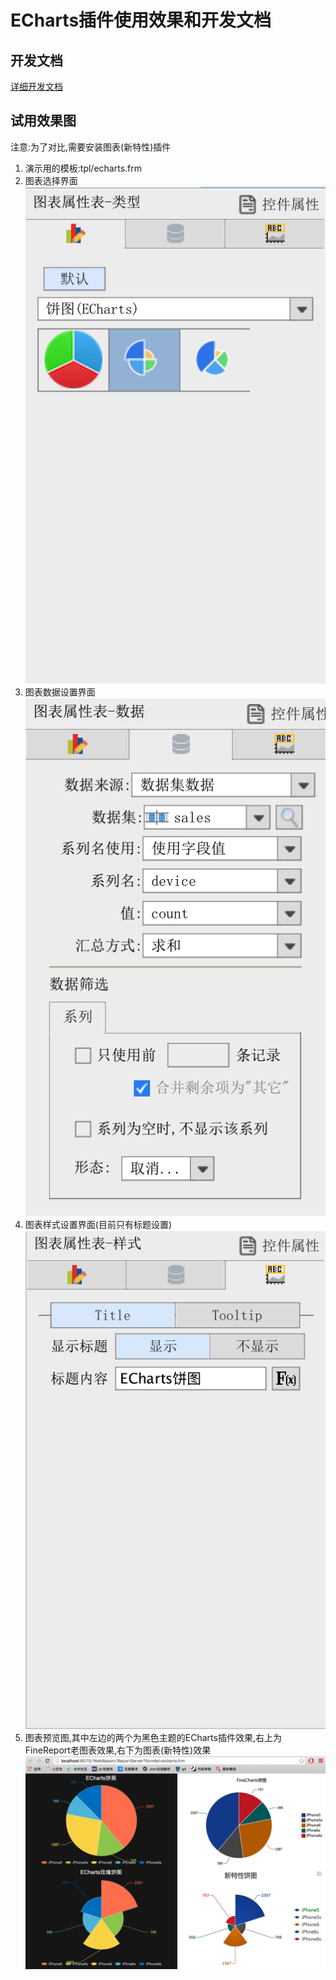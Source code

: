 # ECharts插件使用效果和开发文档

## 开发文档
[详细开发文档](document/charts_develop.md)

## 试用效果图
注意:为了对比,需要安装图表(新特性)插件

1. 演示用的模板:tpl/echarts.frm
2. 图表选择界面
![type](tpl/screenshots/echarts_setting_type.png)
3. 图表数据设置界面
![data](tpl/screenshots/echarts_setting_data.png)
4. 图表样式设置界面(目前只有标题设置)
![type](tpl/screenshots/echarts_setting_style.png)
5. 图表预览图,其中左边的两个为黑色主题的ECharts插件效果,右上为FineReport老图表效果,右下为图表(新特性)效果
![type](tpl/screenshots/web_dark.png)
